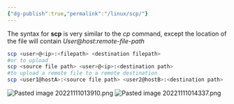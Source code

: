 ```yaml
---
{"dg-publish":true,"permalink":"/linux/scp/"}
---
```


The syntax for **scp** is very similar to the _cp_ command, except the location of the file will contain _User_@_host_:_remote-file-path_
```bash
scp <user>@<ip>:<filepath> <destination filepath>
#or to upload
scp <source file path> <user>@<ip>:<destination path>
#to upload a remote file to a remote destination
scp <user1@hostA>:<source file path> <user2@hostB>:<destination path>
```
![Pasted image 20221111013910.png](/img/user/Images/Pasted%20image%2020221111013910.png)
![Pasted image 20221111014337.png](/img/user/Images/Pasted%20image%2020221111014337.png)

